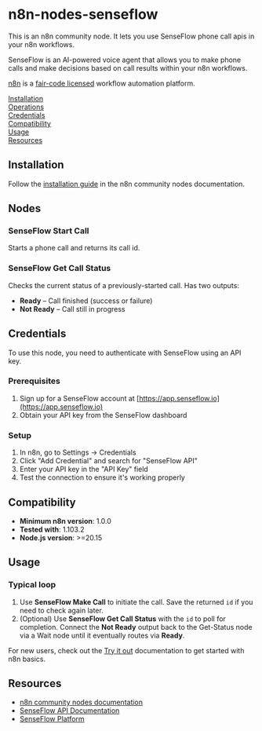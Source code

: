 # n8n-nodes-senseflow

This is an n8n community node. It lets you use SenseFlow phone call apis in your n8n workflows.

SenseFlow is an AI-powered voice agent that allows you to make phone calls and make decisions based on call results within your n8n workflows.

[n8n](https://n8n.io/) is a [fair-code licensed](https://docs.n8n.io/reference/license/) workflow automation platform.

[Installation](#installation)  
[Operations](#operations)  
[Credentials](#credentials)  
[Compatibility](#compatibility)  
[Usage](#usage)  
[Resources](#resources)  

## Installation

Follow the [installation guide](https://docs.n8n.io/integrations/community-nodes/installation/) in the n8n community nodes documentation.

## Nodes

### SenseFlow Start Call
Starts a phone call and returns its call id.

### SenseFlow Get Call Status
Checks the current status of a previously-started call. Has two outputs:
- **Ready** – Call finished (success or failure)
- **Not Ready** – Call still in progress

## Credentials

To use this node, you need to authenticate with SenseFlow using an API key.

### Prerequisites
1. Sign up for a SenseFlow account at [https://app.senseflow.io](https://app.senseflow.io)
2. Obtain your API key from the SenseFlow dashboard

### Setup
1. In n8n, go to Settings → Credentials
2. Click "Add Credential" and search for "SenseFlow API"
3. Enter your API key in the "API Key" field
4. Test the connection to ensure it's working properly

## Compatibility

- **Minimum n8n version**: 1.0.0
- **Tested with**: 1.103.2
- **Node.js version**: >=20.15

## Usage

### Typical loop
1. Use **SenseFlow Make Call** to initiate the call. Save the returned `id` if you need to check again later.
2. (Optional) Use **SenseFlow Get Call Status** with the `id` to poll for completion. Connect the **Not Ready** output back to the Get-Status node via a Wait node until it eventually routes via **Ready**.

For new users, check out the [Try it out](https://docs.n8n.io/try-it-out/) documentation to get started with n8n basics.

## Resources

* [n8n community nodes documentation](https://docs.n8n.io/integrations/#community-nodes)
* [SenseFlow API Documentation](https://app.senseflow.io/integrations)
* [SenseFlow Platform](https://app.senseflow.io)
